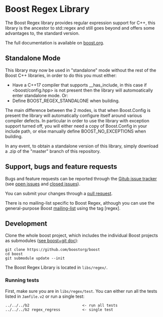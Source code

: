 Boost Regex Library
============================

The Boost Regex library provides regular expression support for C++, this library is the ancestor to std::regex and still goes beyond
and offers some advantages to, the standard version.

The full documentation is available on [boost.org](http://www.boost.org/doc/libs/release/libs/regex/index.html).

## Standalone Mode ##

 This library may now be used in "standalone" mode without the rest of the Boost C++ libraries, in order to do this you must either:

* Have a C++17 compiler that supports __has_include, in this case if <boost/config.hpp> is not present then the library will automoatically enter standalone mode. Or:
* Define BOOST_REGEX_STANDALONE when building.

The main difference between the 2 modes, is that when Boost.Config is present the library will automatically configure itself around various compiler defects. In particular in order to use the library with exception support turned off, you will either need a copy of Boost.Config in your include path, or else manually define BOOST_NO_EXCEPTIONS when building.

In any event, to obtain a standalone version of this library, simply download a .zip of the "master" branch of this repository.

## Support, bugs and feature requests ##

Bugs and feature requests can be reported through the [Gitub issue tracker](https://github.com/boostorg/regex/issues)
(see [open issues](https://github.com/boostorg/regex/issues) and
[closed issues](https://github.com/boostorg/regex/issues?utf8=%E2%9C%93&q=is%3Aissue+is%3Aclosed)).

You can submit your changes through a [pull request](https://github.com/boostorg/regex/pulls).

There is no mailing-list specific to Boost Regex, although you can use the general-purpose Boost [mailing-list](http://lists.boost.org/mailman/listinfo.cgi/boost-users) using the tag [regex].


## Development ##

Clone the whole boost project, which includes the individual Boost projects as submodules ([see boost+git doc](https://github.com/boostorg/boost/wiki/Getting-Started)): 

    git clone https://github.com/boostorg/boost
    cd boost
    git submodule update --init

The Boost Regex Library is located in `libs/regex/`. 

### Running tests ###
First, make sure you are in `libs/regex/test`. 
You can either run all the tests listed in `Jamfile.v2` or run a single test:

    ../../../b2                        <- run all tests
    ../../../b2 regex_regress          <- single test

